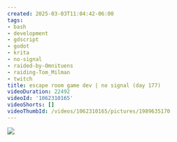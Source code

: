 ```yaml
---
created: 2025-03-03T11:04:42-06:00
tags:
- bash
- development
- gdscript
- godot
- krita
- no-signal
- raided-by-Omnituens
- raiding-Tom_Milman
- twitch
title: escape room game dev | no signal (day 177)
videoDuration: 22492
videoId: '1062310165'
videoShorts: []
videoThumbId: /videos/1062310165/pictures/1989635170
---
```


![](20250303170442.jpg)
